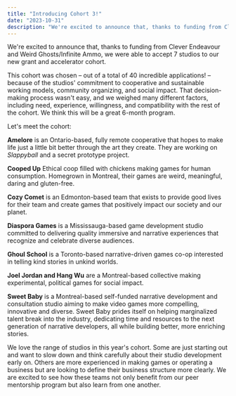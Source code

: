 ```yaml
---
title: "Introducing Cohort 3!"
date: "2023-10-31"
description: "We're excited to announce that, thanks to funding from Clever Endeavour and Weird Ghosts/Infinite Ammo, we were able to accept 7 studios to our new grant and accelerator cohort. "
---
```


We're excited to announce that, thanks to funding from Clever Endeavour and Weird Ghosts/Infinite Ammo, we were able to accept 7 studios to our new grant and accelerator cohort. 

This cohort was chosen – out of a total of 40 incredible applications! – because of the studios' commitment to cooperative and sustainable working models, community organizing, and social impact. That decision-making process wasn't easy, and we weighed many different factors, including need, experience, willingness, and compatibility with the rest of the cohort. We think this will be a great 6-month program.

Let's meet the cohort:

**Amelore** is an Ontario-based, fully remote cooperative that hopes to make life just a little bit better through the art they create. They are working on *Slappyball* and a secret prototype project.

**Cooped Up** Ethical coop filled with chickens making games for human consumption. Homegrown in Montreal, their games are weird, meaningful, daring and gluten-free.

**Cozy Comet** is an Edmonton-based team that exists to provide good lives for their team and create games that positively impact our society and our planet. 

**Diaspora Games** is a Mississauga-based game development studio committed to delivering quality immersive and narrative experiences that recognize and celebrate diverse audiences.

**Ghoul School** is a Toronto-based narrative-driven games co-op interested in telling kind stories in unkind worlds.

**Joel Jordan and Hang Wu** are a Montreal-based collective making experimental, political games for social impact.

**Sweet Baby** is a Montreal-based self-funded narrative development and consultation studio aiming to make video games more compelling, innovative and diverse. Sweet Baby prides itself on helping marginalized talent break into the industry, dedicating time and resources to the next generation of narrative developers, all while building better, more enriching stories.


We love the range of studios in this year's cohort. Some are just starting out and want to slow down and think carefully about their studio development early on. Others are more experienced in making games or operating a business but are looking to define their business structure more clearly. We are excited to see how these teams not only benefit from our peer mentorship program but also learn from one another. 

